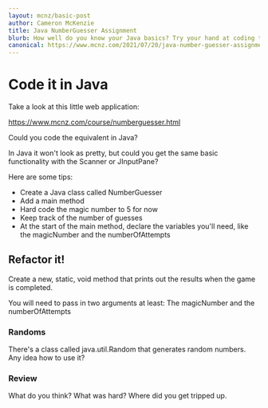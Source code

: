 ```yaml
---
layout: mcnz/basic-post
author: Cameron McKenzie
title: Java NumberGuesser Assignment
blurb: How well do you know your Java basics? Try your hand at coding the numberguesser!
canonical: https://www.mcnz.com/2021/07/20/java-number-guesser-assignment.html
---
```


# Code it in Java

Take a look at this little web application:

https://www.mcnz.com/course/numberguesser.html

Could you code the equivalent in Java? 

In Java it won't look as pretty, but could you get the same basic functionality with the Scanner or JInputPane?

Here are some tips:

- Create a Java class called NumberGuesser
- Add a main method
- Hard code the magic number to 5 for now
- Keep track of the number of guesses
- At the start of the main method, declare the variables you'll need, like the magicNumber and the numberOfAttempts

## Refactor it!

Create a new, static, void method that prints out the results when the game is completed.

You will need to pass in two arguments at least: The magicNumber and the numberOfAttempts

### Randoms

There's a class called java.util.Random that generates random numbers. Any idea how to use it?

### Review

What do you think? What was hard? Where did you get tripped up.















